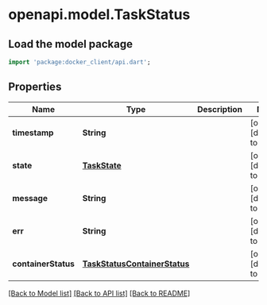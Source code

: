 # openapi.model.TaskStatus

## Load the model package
```dart
import 'package:docker_client/api.dart';
```

## Properties
Name | Type | Description | Notes
------------ | ------------- | ------------- | -------------
**timestamp** | **String** |  | [optional] [default to null]
**state** | [**TaskState**](TaskState.md) |  | [optional] [default to null]
**message** | **String** |  | [optional] [default to null]
**err** | **String** |  | [optional] [default to null]
**containerStatus** | [**TaskStatusContainerStatus**](TaskStatusContainerStatus.md) |  | [optional] [default to null]

[[Back to Model list]](../README.md#documentation-for-models) [[Back to API list]](../README.md#documentation-for-api-endpoints) [[Back to README]](../README.md)


